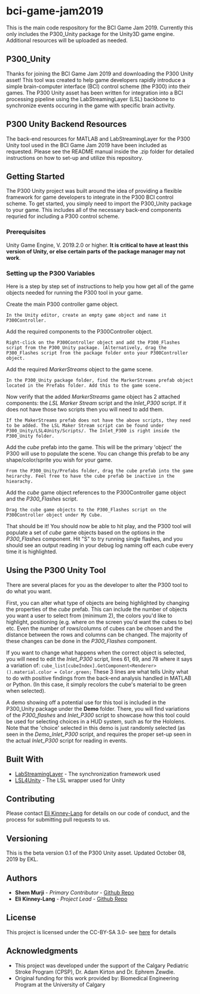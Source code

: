 # bci-game-jam2019
This is the main code respository for the BCI Game Jam 2019. Currently this only includes the P300_Unity package for the Unity3D game engine. Additional resources will be uploaded as needed.

## P300_Unity

Thanks for joining the BCI Game Jam 2019 and downloading the P300 Unity asset! This tool was created to help game developers rapidly introduce a simple brain-computer interface (BCI) control scheme (the P300) into their games. The P300 Unity asset has been written for integration into a BCI processing pipeline using the LabStreamingLayer (LSL) backbone to synchronize events occuring in the game with specific brain activity.

## P300 Unity Backend Resources
The back-end resources for MATLAB and LabStreamingLayer for the P300 Unity tool used in the BCI Game Jam 2019 have been included as requested. Please see the README manual inside the .zip folder for detailed instructions on how to set-up and utilize this repository.
 
## Getting Started

The P300 Unity project was built around the idea of providing a flexible framework for game developers to integrate in the P300 BCI control scheme. To get started, you simply need to import the P300_Unity package to your game. This includes all of the necessary back-end components requried for including a P300 control scheme. 

### Prerequisites
Unity Game Engine, V. 2019.2.0 or higher. **It is critical to have at least this version of Unity, or else certain parts of the package manager may not work**.

### Setting up the P300 Variables

Here is a step by step set of instructions to help you how get all of the game objects needed for running the P300 tool in your game.

Create the main P300 controller game object.

```
In the Unity editor, create an empty game object and name it P300Controller.
```

Add the required components to the P300Controller object.

```
Right-click on the P300Controller object and add the P300_Flashes script from the P300_Unity package. (Alternatively, drag the P300_Flashes script from the package folder onto your P300Controller object. 
```

Add the required *MarkerStreams* object to the game scene.
```
In the P300_Unity package folder, find the MarkerStreams prefab object located in the Prefabs folder. Add this to the game scene. 
```

Now verify that the added *MarkerStreams* game object has 2 attached components: the *LSL Marker Stream* script and the *Inlet_P300* script. If it does not have those two scripts then you will need to add them.

```
If the MakerStreams prefab does not have the above scripts, they need to be added. The LSL Maker Stream script can be found under P300_Unity/LSL4Unity/Scripts/. The Inlet_P300 is right inside the P300_Unity folder.
```

Add the *cube* prefab into the game. This will be the primary 'object' the P300 will use to populate the scene. You can change this prefab to be any shape/color/sprite you wish for your game.

```
From the P300_Unity/Prefabs folder, drag the cube prefab into the game heirarchy. Feel free to have the cube prefab be inactive in the hiearachy.
```

Add the *cube* game object references to the P300Controller game object and the *P300_Flashes* script.

```
Drag the cube game objects to the P300_Flashes script on the P300Controller object under My Cube.
```

That should be it! You should now be able to hit play, and the P300 tool will populate a set of *cube* game objects based on the options in the *P300_Flashes* component. Hit "S" to try running single flashes, and you should see an output reading in your debug log naming off each cube every time it is highlighted.

## Using the P300 Unity Tool

There are several places for you as the developer to alter the P300 tool to do what you want. 

First, you can alter what type of objects are being highlighted by changing the properties of the *cube* prefab. 
This can include the number of objects you want a user to select from (minimum 2), 
the colors you'd like to highlight, positioning (e.g. where on the screen you'd want the cubes to be) etc. 
Even the number of rows/columns of cubes can be chosen and the distance between the rows and columns can be changed.
The majority of these changes can be done in the *P300_Flashes* component.

If you want to change what happens when the correct object is selected, you will need to edit the *Inlet_P300* script, lines 61, 69, and 78 where it says a variation of:
`cube_list[cubeIndex].GetComponent<Renderer>().material.color = Color.green;`
These 3 lines are what tells Unity what to do with positive findings from the back-end analysis handled in MATLAB or Python. 
(In this case, it simply recolors the cube's material to be green when selected).
 
A demo showing off a potential use for this tool is included in the P300_Unity package under the **Demo** folder. There, you will find variations of the *P300_flashes* and *Inlet_P300* script to showcase how this tool could be used for selecting choices in a HUD system, such as for the Hololens. Note that the 'choice' selected in this demo is just randomly selected (as seen in the *Demo_Inlet_P300* script, and requires the proper set-up seen in the actual *Inlet_P300* script for reading in events.
 
## Built With

* [LabStreamingLayer](https://github.com/sccn/labstreaminglayer) - The synchronization framework used
* [LSL4Unity](https://github.com/xfleckx/LSL4Unity) - The LSL wrapper used for Unity

## Contributing

Please contact [Eli Kinney-Lang](https://github.com/ekinney-lang) for details on our code of conduct, and the process for submitting pull requests to us.

## Versioning

This is the beta version 0.1 of the P300 Unity asset. Updated October 08, 2019 by EKL.

## Authors

* **Shem Murji** - *Primary Contributor* - [Github Repo](https://github.com/shemmurji/shemmurji.github.io)
* **Eli Kinney-Lang** - *Project Lead* - [Github Repo](https://github.com/ekinney-lang)

## License

This project is licensed under the CC-BY-SA 3.0- see [here](https://creativecommons.org/licenses/by-sa/3.0/) for details

## Acknowledgments

* This project was developed under the support of the Calgary Pediatric Stroke Program (CPSP), Dr. Adam Kirton and Dr. Ephrem Zewdie.
* Original funding for this work provided by: Biomedical Engineering Program at the University of Calgary

